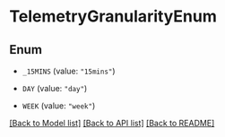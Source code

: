 # TelemetryGranularityEnum

## Enum


* `_15MINS` (value: `"15mins"`)

* `DAY` (value: `"day"`)

* `WEEK` (value: `"week"`)


[[Back to Model list]](../README.md#documentation-for-models) [[Back to API list]](../README.md#documentation-for-api-endpoints) [[Back to README]](../README.md)


